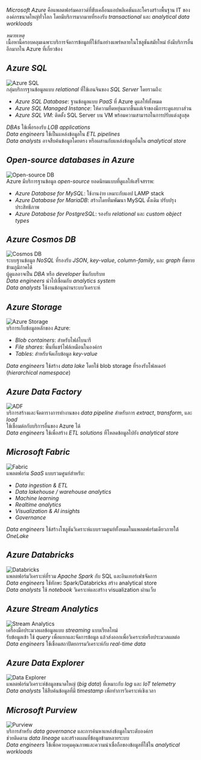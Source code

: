 
_Microsoft Azure_ คือแพลตฟอร์มคลาวด์ที่ขับเคลื่อนแอปพลิเคชันและโครงสร้างพื้นฐาน IT ขององค์กรขนาดใหญ่ทั่วโลก โดยมีบริการมากมายที่รองรับ _transactional_ และ _analytical data workloads_

_หมายเหตุ_  
เนื้อหานี้ครอบคลุมเฉพาะบริการจัดการข้อมูลที่ใช้กันอย่างแพร่หลายในโซลูชันสมัยใหม่ ยังมีบริการอื่นอีกมากใน Azure ที่เกี่ยวข้อง

## _Azure SQL_

![Azure SQL](https://learn.microsoft.com/en-us/training/wwl-data-ai/explore-roles-responsibilities-world-of-data/media/azure-sql.png)  
กลุ่มบริการฐานข้อมูลแบบ _relational_ ที่ใช้เอนจินของ _SQL Server_ โดยรวมถึง:
- _Azure SQL Database_: ฐานข้อมูลแบบ _PaaS_ ที่ Azure ดูแลให้ทั้งหมด
- _Azure SQL Managed Instance_: ให้ความยืดหยุ่นมากขึ้นแต่เจ้าของมีภาระดูแลบางส่วน
- _Azure SQL VM_: ติดตั้ง SQL Server บน VM พร้อมความสามารถในการปรับแต่งสูงสุด

_DBAs_ ใช้เพื่อรองรับ _LOB applications_  
_Data engineers_ ใช้เป็นแหล่งข้อมูลใน _ETL pipelines_  
_Data analysts_ อาจสืบค้นข้อมูลโดยตรง หรือผสานกับแหล่งข้อมูลอื่นใน _analytical store_

## _Open-source databases in Azure_

![Open-source DB](https://learn.microsoft.com/en-us/training/wwl-data-ai/explore-roles-responsibilities-world-of-data/media/azure-database.png)  
Azure มีบริการฐานข้อมูล _open-source_ ยอดนิยมแบบที่ดูแลให้เสร็จสรรพ:
- _Azure Database for MySQL_: ใช้งานง่าย เหมาะกับแอป LAMP stack
- _Azure Database for MariaDB_: สร้างโดยทีมพัฒนา MySQL ดั้งเดิม ปรับปรุงประสิทธิภาพ
- _Azure Database for PostgreSQL_: รองรับ _relational_ และ _custom object types_

## _Azure Cosmos DB_

![Cosmos DB](https://learn.microsoft.com/en-us/training/wwl-data-ai/explore-roles-responsibilities-world-of-data/media/cosmos-db.png)  
ระบบฐานข้อมูล _NoSQL_ ที่รองรับ _JSON_, _key-value_, _column-family_, และ _graph_ ที่ขยายข้ามภูมิภาคได้  
ผู้ดูแลอาจเป็น _DBA_ หรือ _developer_ ขึ้นกับบริบท  
_Data engineers_ นำไปเชื่อมกับ _analytics system_  
_Data analysts_ ใช้งานข้อมูลผ่านระบบวิเคราะห์

## _Azure Storage_

![Azure Storage](https://learn.microsoft.com/en-us/training/wwl-data-ai/explore-roles-responsibilities-world-of-data/media/azure-storage.png)  
บริการเก็บข้อมูลหลักของ Azure:
- _Blob containers_: สำหรับไฟล์ไบนารี
- _File shares_: พื้นที่แชร์ไฟล์เหมือนในองค์กร
- _Tables_: สำหรับจัดเก็บข้อมูล _key-value_

_Data engineers_ ใช้สร้าง _data lake_ โดยใช้ blob storage ที่รองรับโฟลเดอร์ (_hierarchical namespace_)

## _Azure Data Factory_

![ADF](https://learn.microsoft.com/en-us/training/wwl-data-ai/explore-roles-responsibilities-world-of-data/media/azure-data-factory.png)  
บริการสร้างและจัดตารางการทำงานของ _data pipeline_ สำหรับการ _extract_, _transform_, และ _load_  
ใช้เชื่อมต่อกับบริการอื่นของ Azure ได้  
_Data engineers_ ใช้เพื่อสร้าง _ETL solutions_ ที่โหลดข้อมูลไปยัง _analytical store_

## _Microsoft Fabric_

![Fabric](https://learn.microsoft.com/en-us/training/wwl-data-ai/explore-roles-responsibilities-world-of-data/media/3-fabric-icon.png)  
แพลตฟอร์ม _SaaS_ แบบรวมศูนย์สำหรับ:
- _Data ingestion & ETL_
- _Data lakehouse / warehouse analytics_
- _Machine learning_
- _Realtime analytics_
- _Visualization & AI insights_
- _Governance_

_Data engineers_ ใช้สร้างโซลูชันวิเคราะห์แบบรวมศูนย์ทั้งหมดในแพลตฟอร์มเดียวภายใต้ _OneLake_

## _Azure Databricks_

![Databricks](https://learn.microsoft.com/en-us/training/wwl-data-ai/explore-roles-responsibilities-world-of-data/media/azure-databricks.png)  
แพลตฟอร์มวิเคราะห์ที่รวม _Apache Spark_ กับ SQL และอินเทอร์เฟซจัดการ  
_Data engineers_ ใช้ทักษะ Spark/Databricks สร้าง analytical store  
_Data analysts_ ใช้ _notebook_ วิเคราะห์และสร้าง visualization ผ่านเว็บ

## _Azure Stream Analytics_

![Stream Analytics](https://learn.microsoft.com/en-us/training/wwl-data-ai/explore-roles-responsibilities-world-of-data/media/stream-analytics.png)  
เครื่องมือประมวลผลข้อมูลแบบ _streaming_ แบบเรียลไทม์  
รับข้อมูลเข้า ใช้ _query_ เพื่อแยกและจัดการข้อมูล แล้วส่งออกเพื่อวิเคราะห์หรือประมวลผลต่อ  
_Data engineers_ ใช้เชื่อมสถาปัตยกรรมวิเคราะห์กับ _real-time data_

## _Azure Data Explorer_

![Data Explorer](https://learn.microsoft.com/en-us/training/wwl-data-ai/explore-roles-responsibilities-world-of-data/media/azure-data-explorer.png)  
แพลตฟอร์มวิเคราะห์ข้อมูลขนาดใหญ่ (_big data_) ที่เหมาะกับ _log_ และ _IoT telemetry_  
_Data analysts_ ใช้สืบค้นข้อมูลที่มี _timestamp_ เพื่อทำการวิเคราะห์เชิงเวลา

## _Microsoft Purview_

![Purview](https://learn.microsoft.com/en-us/training/wwl-data-ai/explore-roles-responsibilities-world-of-data/media/azure-purview.png)  
บริการสำหรับ _data governance_ และการค้นหาแหล่งข้อมูลในระดับองค์กร  
ช่วยติดตาม _data lineage_ และสร้างแผนที่ข้อมูลข้ามหลายระบบ  
_Data engineers_ ใช้เพื่อควบคุมคุณภาพและความน่าเชื่อถือของข้อมูลที่ใช้ใน _analytical workloads_